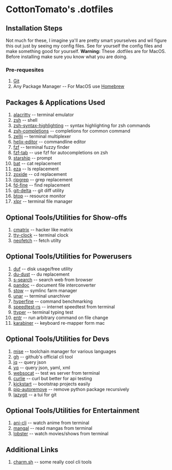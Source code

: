 # CottonTomato's .dotfiles

## Installation Steps
Not much for these, I imagine ya'll are pretty smart yourselves and wil figure this out just by seeing my config files.
See for yourself the config files and make something good for yourself.
**Warning:** These .dotfiles are for MacOS. Before installing make sure you know what you are doing.

### Pre-requesites
1. [Git](https://git-scm.com/)
2. Any Package Manager -- For MacOS use [Homebrew](https://brew.sh/)

## Packages & Applications Used
1. [alacritty](https://github.com/alacritty/alacritty) -- terminal emulator
2. [zsh](https://github.com/zsh-users/zsh) -- shell
3. [zsh-syntax-highlighting](https://github.com/zsh-users/zsh-syntax-highlighting) -- syntax highlighting for zsh commands
4. [zsh-completions](https://github.com/zsh-users/zsh-completions) -- completions for common command
5. [zellij](https://github.com/zellij-org/zellij) -- terminal multiplexer
6. [helix-editor](https://github.com/helix-editor/helix) -- commandline editor
7. [fzf](https://github.com/junegunn/fzf) -- terminal fuzzy finder
8. [fzf-tab](https://github.com/Aloxaf/fzf-tab) -- use fzf for autocompletions on zsh
9. [starship](https://github.com/starship/starship) -- prompt
10. [bat](https://github.com/sharkdp/bat) -- cat replacement
11. [eza](https://github.com/eza-community/eza) -- ls replacement
12. [zoxide](https://github.com/ajeetdsouza/zoxide) -- cd replacement
13. [ripgrep](https://github.com/BurntSushi/ripgrep) -- grep replacement
14. [fd-fine](https://github.com/sharkdp/fd) -- find replacement
15. [git-delta](https://github.com/dandavison/delta) -- git diff utility
16. [btop](https://github.com/aristocratos/btop) -- resource monitor
17. [xlpr](https://github.com/sayanarijit/xplr) -- terminal file manager

## Optional Tools/Utilities for Show-offs
1. [cmatrix](https://github.com/abishekvashok/cmatrix/) -- hacker like matrix
2. [tty-clock](https://github.com/xorg62/tty-clock) -- terminal clock
3. [neofetch](https://github.com/dylanaraps/neofetch) -- fetch utilty

## Optional Tools/Utilities for Powerusers
1. [duf](https://github.com/muesli/duf) -- disk usage/free utility
2. [du-dust](https://github.com/bootandy/dust) -- du replacement
3. [s-search](https://github.com/zquestz/s) -- search web from browser
4. [pandoc](https://github.com/jgm/pandoc) -- document file interconverter
5. [stow](https://www.gnu.org/software/stow/) -- symlinc farm manager
6. [unar](https://theunarchiver.com/) -- terminal unarchiver
7. [hyperfine](https://github.com/sharkdp/hyperfine) -- command benchmarking
8. [speedtest-rs](https://github.com/nelsonjchen/speedtest-rs) -- internet speedtest from terminal
9. [ttyper](https://github.com/max-niederman/ttyper) -- terminal typing test
10. [entr](https://github.com/eradman/entr) -- run arbitrary command on file change
11. [karabiner](https://github.com/pqrs-org/Karabiner-Elements) -- keyboard re-mapper form mac

## Optional Tools/Utilities for Devs
1. [mise](https://github.com/jdx/mise) -- toolchain manager for various languages
2. [gh](https://cli.github.com/) -- github's official cli tool
2. [jq](https://github.com/jqlang/jq) -- query json
3. [yq](https://github.com/mikefarah/yq) -- query json, yaml, xml
4. [websocat](https://github.com/vi/websocat) -- test ws server from terminal
5. [curlie](https://github.com/rs/curlie) -- curl but better for api testing
6. [kickstart](https://github.com/Keats/kickstart) -- bootstrap projects easily
7. [pip-autoremove](https://github.com/invl/pip-autoremove) -- remove python package recursively
8. [lazygit](https://github.com/jesseduffield/lazygit) -- a tui for git

## Optional Tools/Utilities for Entertainment
1. [ani-cli](https://github.com/pystardust/ani-cli) -- watch anime from terminal
2. [mangal](https://github.com/metafates/mangal) -- read mangas from terminal
3. [lobster](https://github.com/justchokingaround/lobster) -- watch movies/shows from terminal

## Additional Links
1. [charm.sh](https://charm.sh/apps/) -- some really cool cli tools
